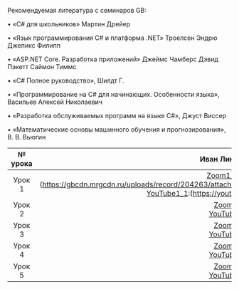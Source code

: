 Рекомендуемая литература с семинаров GB:

• «C# для школьников» Мартин Дрейер

• «Язык программирования C# и платформа .NET» Троелсен Эндрю Джепикс Филипп

• «ASP.NET Core. Разработка приложений» Джеймс Чамберс Дэвид Пэкетт Саймон Тиммс

• «C# Полное руководство», Шилдт Г.

• «Программирование на C# для начинающих. Особенности языка», Васильев Алексей Николаевич

• «Разработка обслуживаемых программ на языке C#», Джуст Виссер

• «Математические основы машинного обучения и прогнозирования», В. В. Вьюгин


№ урока|Иван Линцов|Клим Гордеев|Сергей Демин|
:---:|:---:|:---:|:---:
Урок 1|[Zoom1_1]:(https://gbcdn.mrgcdn.ru/uploads/record/204263/attachment/c6d49798fe20fdee2b76b7553fa43bcb.mp4)<br>[YouTube1_1]:(https://youtu.be/cyz89oRUcQo)|[Zoom][Zoom1_2]<br>[YouTube][YouTube1_2]|[Zoom][Zoom1_3]<br>[YouTube][YouTube1_3]|
Урок 2|[Zoom][Zoom2_1]<br>[YouTube][YouTube2_1]|[Zoom][Zoom2_2]<br>[YouTube][YouTube2_2]| |
Урок 3|[Zoom][Zoom3_1]<br>[YouTube][YouTube3_1]|[Zoom][Zoom3_2]<br>[YouTube][YouTube3_2]| |
Урок 4|[Zoom][Zoom4_1]<br>[YouTube][YouTube4_1]|[Zoom][Zoom4_2]<br>[YouTube][YouTube4_2]| |
Урок 5|[Zoom][Zoom5_1]<br>[YouTube][YouTube5_1]|[Zoom][Zoom5_2]<br>[YouTube][YouTube5_2]| |


[Zoom1_1]:(https://gbcdn.mrgcdn.ru/uploads/record/204263/attachment/c6d49798fe20fdee2b76b7553fa43bcb.mp4)
[YouTube1_1]:(https://youtu.be/cyz89oRUcQo)

[Zoom2_1]:(https://gbcdn.mrgcdn.ru/uploads/record/204890/attachment/66243a76a4903b1af8ce210f0ffa0c40.mp4)
[YouTube2_1]:(https://youtu.be/LME7fv4OeWQ)

[Zoom3_1]:(https://gbcdn.mrgcdn.ru/uploads/record/205494/attachment/c42010ee6be842bc524480b7f2b06853.mp4)
[YouTube3_1]:(https://youtu.be/T2WlMecRFew)

[Zoom4_1]:(https://gbcdn.mrgcdn.ru/uploads/record/206125/attachment/be15528300379f5502503e8621cb9146.mp4)
[YouTube4_1]:(https://youtu.be/M_gAp7fbgQU)

[Zoom5_1]:(https://gbcdn.mrgcdn.ru/uploads/record/206703/attachment/15b0ed139767e97f32d54b178e6b1a68.mp4)
[YouTube5_1]:(https://youtu.be/aWagc_yJIJc)

[Zoom1_2]:(https://gbcdn.mrgcdn.ru/uploads/record/204551/attachment/9ce8bf11c7c512fe97bcbff6b061e14a.mp4)
[YouTube1_2]:(https://youtu.be/NMMF2RO22uw)

[Zoom2_2]:(https://gbcdn.mrgcdn.ru/uploads/record/204651/attachment/a47204d82f1f51cc2c4566d5e0ee6074.mp4)
[YouTube2_2]:(https://youtu.be/L3MIW7Letb8)

[Zoom3_2]:(https://gbcdn.mrgcdn.ru/uploads/record/205740/attachment/5ea13582805982484fd08fd4d171e5a4.mp4)
[YouTube3_2]:(https://youtu.be/lcmiaGLTbcc)

[Zoom4_2]:(https://gbcdn.mrgcdn.ru/uploads/record/205825/attachment/ca22832b0cf057af372e15645bb2f903.mp4)
[YouTube4_2]:(https://youtu.be/ghX8BGg2AKY)

[Zoom5_2]:(https://gbcdn.mrgcdn.ru/uploads/record/206969/attachment/fb8f56d26a2d8ec69ec85df747bce0ad.mp4)
[YouTube5_2]:(https://youtu.be/yhRw2EwI6_s)

[Zoom1_3]:(https://gbcdn.mrgcdn.ru/uploads/record/206699/attachment/1b378d77f679188b7014ecdc63bf6196.mp4)
[YouTube1_3]:(https://youtu.be/4aBsIp1iM3g)

